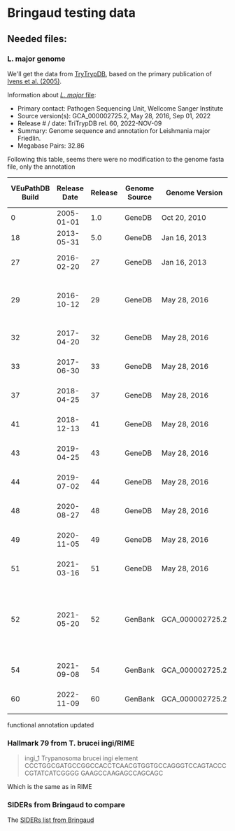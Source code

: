 #  Bringaud testing data

## Needed files:

### L. major genome

We'll get the data from [TryTrypDB](https://tritrypdb.org/tritrypdb/app/record/dataset/NCBITAXON_347515), based on the
primary publication of [Ivens et al. (2005)](https://pubmed.ncbi.nlm.nih.gov/16020728/).

Information about [_L. major_ file](./data/TriTrypDB-68_LmajorFriedlin_Genome.fasta):
- Primary contact: Pathogen Sequencing Unit, Wellcome Sanger Institute
- Source version(s): GCA_000002725.2, May 28, 2016, Sep 01, 2022
- Release # / date: TriTrypDB rel. 60, 2022-NOV-09
- Summary: Genome sequence and annotation for Leishmania major Friedlin.
- Megabase Pairs: 32.86

Following this table, seems there were no modification to the genome fasta file, only the annotation

| VEuPathDB Build | Release Date | Release | Genome Source | Genome Version  | Structural Annotation Source | Structural Annotation Version | Functional Annotation Source | Functional Annotation Version | Note                                                              |
|-----------------|--------------|---------|---------------|-----------------|------------------------------|-------------------------------|------------------------------|-------------------------------|-------------------------------------------------------------------|
| 0               | 2005-01-01   | 1.0     | GeneDB        | Oct 20, 2010    | GeneDB                       | Oct 20, 2010                  |                              |                               |                                                                   |
| 18              | 2013-05-31   | 5.0     | GeneDB        | Jan 16, 2013    | GeneDB                       | Jan 16, 2013                  |                              |                               | re-annotated                                                      |
| 27              | 2016-02-20   | 27      | GeneDB        | Jan 16, 2013    | GeneDB                       | Jan 16, 2013                  | GeneDB                       | Oct 5, 2015                   | functional annotation updated                                     |
| 29              | 2016-10-12   | 29      | GeneDB        | May 28, 2016    | GeneDB                       | May 28, 2016                  | GeneDB                       | Aug 07, 2016                  | re-annotated, functional annotation updated                       |
| 32              | 2017-04-20   | 32      | GeneDB        | May 28, 2016    | GeneDB                       | May 28, 2016                  | GeneDB                       | Mar 11, 2017                  | functional annotation updated                                     |
| 33              | 2017-06-30   | 33      | GeneDB        | May 28, 2016    | GeneDB                       | May 28, 2016                  | GeneDB                       | May 20, 2017                  | functional annotation updated                                     |
| 37              | 2018-04-25   | 37      | GeneDB        | May 28, 2016    | GeneDB                       | May 28, 2016                  | GeneDB                       | Feb 25, 2018                  | functional annotation updated                                     |
| 41              | 2018-12-13   | 41      | GeneDB        | May 28, 2016    | GeneDB                       | May 28, 2016                  | GeneDB                       | Oct 22, 2018                  | functional annotation updated                                     |
| 43              | 2019-04-25   | 43      | GeneDB        | May 28, 2016    | GeneDB                       | May 28, 2016                  | GeneDB                       | Mar 30, 2019                  | functional annotation updated                                     |
| 44              | 2019-07-02   | 44      | GeneDB        | May 28, 2016    | GeneDB                       | May 28, 2016                  | GeneDB                       | May 24, 2019                  | functional annotation updated                                     |
| 48              | 2020-08-27   | 48      | GeneDB        | May 28, 2016    | GeneDB                       | May 28, 2016                  | GeneDB                       | May 06, 2020                  | functional annotation updated                                     |
| 49              | 2020-11-05   | 49      | GeneDB        | May 28, 2016    | GeneDB                       | May 28, 2016                  | GeneDB                       | Sep 01, 2020                  | functional annotation updated                                     |
| 51              | 2021-03-16   | 51      | GeneDB        | May 28, 2016    | GeneDB                       | May 28, 2016                  | GeneDB                       | Jan 01, 2021                  | functional annotation updated                                     |
| 52              | 2021-05-20   | 52      | GenBank       | GCA_000002725.2 | GeneDB                       | May 28, 2016                  | GeneDB                       | Apr 01, 2021                  | rebuild with INSDC accession added, functional annotation updated |
| 54              | 2021-09-08   | 54      | GenBank       | GCA_000002725.2 | GeneDB                       | May 28, 2016                  | GeneDB                       | Aug 03, 2021                  | functional annotation updated                                     |
| 60              | 2022-11-09   | 60      | GenBank       | GCA_000002725.2 | GeneDB                       | May 28, 2016                  | GeneDB                       | Sep 01, 2022                  | functional annotation updated                                     |
	
functional annotation updated

### Hallmark 79 from T. brucei ingi/RIME

>ingi_1 Trypanosoma brucei ingi element
CCCTGGCGATGCCGGCCACCTCAACGTGGTGCCAGGGTCCAGTACCCCGTATCATCGGGG
GAAGCCAAGAGCCAGCAGC

Which is the same as in RIME

### SIDERs from Bringaud to compare

The [SIDERs list from Bringaud](./data/Bringaud_SIDERs.pdf)
